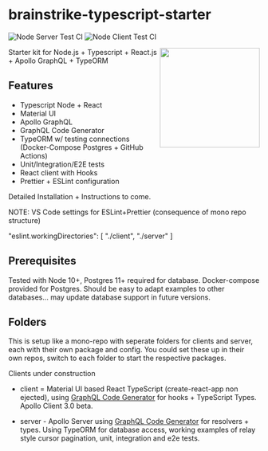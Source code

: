 # brainstrike-typescript-starter

![Node Server Test CI](https://github.com/seandearnaley/brainstrike-typescript-starter/workflows/Node%20Server%20Test%20CI/badge.svg?event=push)
![Node Client Test CI](https://github.com/seandearnaley/brainstrike-typescript-starter/workflows/Node%20Client%20Test%20CI/badge.svg?event=push)

<img src="./brainstrike.svg" width="200" align="right">

Starter kit for Node.js + Typescript + React.js + Apollo GraphQL + TypeORM

## Features

- Typescript Node + React
- Material UI
- Apollo GraphQL
- GraphQL Code Generator
- TypeORM w/ testing connections (Docker-Compose Postgres + GitHub Actions)
- Unit/Integration/E2E tests
- React client with Hooks
- Prettier + ESLint configuration

Detailed Installation + Instructions to come.

NOTE: VS Code settings for ESLint+Prettier (consequence of mono repo structure)

"eslint.workingDirectories": [ "./client", "./server" ]

## Prerequisites

Tested with Node 10+, Postgres 11+ required for database.  Docker-compose provided for Postgres.  Should be easy to adapt examples to other databases... may update database support in future versions.

## Folders

This is setup like a mono-repo with seperate folders for clients and server, each with their own package and config. You could set these up in their own repos, switch to each folder to start the respective packages.

Clients under construction

- client = Material UI based React TypeScript (create-react-app non ejected), using [GraphQL Code Generator](https://github.com/dotansimha/graphql-code-generator) for hooks + TypeScript Types.  Apollo Client 3.0 beta.

- server - Apollo Server using [GraphQL Code Generator](https://github.com/dotansimha/graphql-code-generator) for resolvers + types. Using TypeORM for database access, working examples of relay style cursor pagination, unit, integration and e2e tests.
